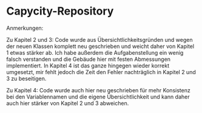 # Capycity-Repository
Anmerkungen:

Zu Kapitel 2 und 3: Code wurde aus Übersichtlichkeitsgründen und wegen der neuen Klassen komplett neu geschrieben und weicht daher von Kapitel 1 etwas stärker ab. 
Ich habe außerdem die Aufgabenstellung ein wenig falsch verstanden und die Gebäude hier mit festen Abmessungen implementiert. 
In Kapitel 4 ist das ganze hingegen wieder korrekt umgesetzt, mir fehlt jedoch die Zeit den Fehler nachträglich in Kapitel 2 und 3 zu beseitigen.

Zu Kapitel 4: Code wurde auch hier neu geschrieben für mehr Konsistenz bei den Variablennamen und die eigene Übersichtlichkeit und 
kann daher auch hier stärker von Kapitel 2 und 3 abweichen.
